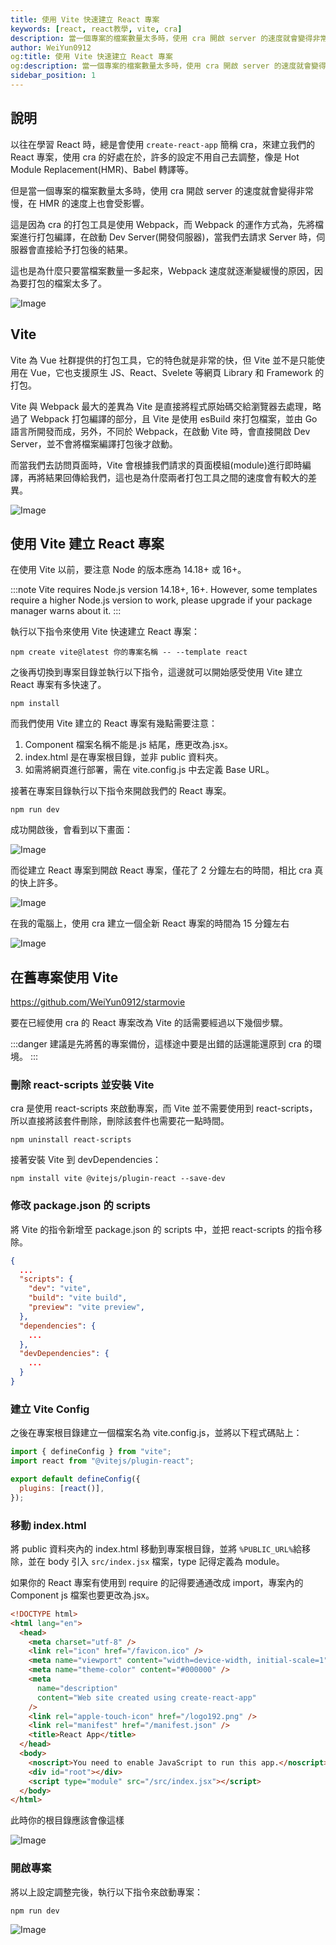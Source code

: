 ```yaml
---
title: 使用 Vite 快速建立 React 專案
keywords: [react, react教學, vite, cra]
description: 當一個專案的檔案數量太多時，使用 cra 開啟 server 的速度就會變得非常慢，在 HMR 的速度上也會受影響。
author: WeiYun0912
og:title: 使用 Vite 快速建立 React 專案
og:description: 當一個專案的檔案數量太多時，使用 cra 開啟 server 的速度就會變得非常慢，在 HMR 的速度上也會受影響。
sidebar_position: 1
---
```


## 說明

以往在學習 React 時，總是會使用 `create-react-app` 簡稱 cra，來建立我們的 React 專案，使用 cra 的好處在於，許多的設定不用自己去調整，像是 Hot Module Replacement(HMR)、Babel 轉譯等。

但是當一個專案的檔案數量太多時，使用 cra 開啟 server 的速度就會變得非常慢，在 HMR 的速度上也會受影響。

這是因為 cra 的打包工具是使用 Webpack，而 Webpack 的運作方式為，先將檔案進行打包編譯，在啟動 Dev Server(開發伺服器)，當我們去請求 Server 時，伺服器會直接給予打包後的結果。

這也是為什麼只要當檔案數量一多起來，Webpack 速度就逐漸變緩慢的原因，因為要打包的檔案太多了。

![Image](https://i.imgur.com/vUyq4N2.png)

## Vite

Vite 為 Vue 社群提供的打包工具，它的特色就是非常的快，但 Vite 並不是只能使用在 Vue，它也支援原生 JS、React、Svelete 等網頁 Library 和 Framework 的打包。

Vite 與 Webpack 最大的差異為 Vite 是直接將程式原始碼交給瀏覽器去處理，略過了 Webpack 打包編譯的部分，且 Vite 是使用 esBuild 來打包檔案，並由 Go 語言所開發而成，另外，不同於 Webpack，在啟動 Vite 時，會直接開啟 Dev Server，並不會將檔案編譯打包後才啟動。

而當我們去訪問頁面時，Vite 會根據我們請求的頁面模組(module)進行即時編譯，再將結果回傳給我們，這也是為什麼兩者打包工具之間的速度會有較大的差異。

![Image](https://i.imgur.com/6jy4nMk.png)

## 使用 Vite 建立 React 專案

在使用 Vite 以前，要注意 Node 的版本應為 14.18+ 或 16+。

:::note
Vite requires Node.js version 14.18+, 16+. However, some templates require a higher Node.js version to work, please upgrade if your package manager warns about it.
:::

執行以下指令來使用 Vite 快速建立 React 專案：

```
npm create vite@latest 你的專案名稱 -- --template react
```

之後再切換到專案目錄並執行以下指令，這邊就可以開始感受使用 Vite 建立 React 專案有多快速了。

```
npm install
```

而我們使用 Vite 建立的 React 專案有幾點需要注意：

1. Component 檔案名稱不能是.js 結尾，應更改為.jsx。
2. index.html 是在專案根目錄，並非 public 資料夾。
3. 如需將網頁進行部署，需在 vite.config.js 中去定義 Base URL。

接著在專案目錄執行以下指令來開啟我們的 React 專案。

```
npm run dev
```

成功開啟後，會看到以下畫面：

![Image](https://i.imgur.com/Jv4Wltj.png)

而從建立 React 專案到開啟 React 專案，僅花了 2 分鐘左右的時間，相比 cra 真的快上許多。

![Image](https://i.imgur.com/sLBF232.png)

在我的電腦上，使用 cra 建立一個全新 React 專案的時間為 15 分鐘左右

![Image](https://i.imgur.com/x1rwsm3.png)

## 在舊專案使用 Vite

https://github.com/WeiYun0912/starmovie

要在已經使用 cra 的 React 專案改為 Vite 的話需要經過以下幾個步驟。

:::danger
建議是先將舊的專案備份，這樣途中要是出錯的話還能還原到 cra 的環境。
:::

### 刪除 react-scripts 並安裝 Vite

cra 是使用 react-scripts 來啟動專案，而 Vite 並不需要使用到 react-scripts，所以直接將該套件刪除，刪除該套件也需要花一點時間。

```
npm uninstall react-scripts
```

接著安裝 Vite 到 devDependencies：

```
npm install vite @vitejs/plugin-react --save-dev
```

### 修改 package.json 的 scripts

將 Vite 的指令新增至 package.json 的 scripts 中，並把 react-scripts 的指令移除。

```json title="package.json" showLineNumbers
{
  ...
  "scripts": {
    "dev": "vite",
    "build": "vite build",
    "preview": "vite preview",
  },
  "dependencies": {
    ...
  },
  "devDependencies": {
    ...
  }
}

```

### 建立 Vite Config

之後在專案根目錄建立一個檔案名為 vite.config.js，並將以下程式碼貼上：

```js title='vite.config.js' showLineNumbers
import { defineConfig } from "vite";
import react from "@vitejs/plugin-react";

export default defineConfig({
  plugins: [react()],
});
```

### 移動 index.html

將 public 資料夾內的 index.html 移動到專案根目錄，並將 `%PUBLIC_URL%`給移除，並在 body 引入 `src/index.jsx` 檔案，type 記得定義為 module。

如果你的 React 專案有使用到 require 的記得要通通改成 import，專案內的 Component js 檔案也要更改為.jsx。

```html title="index.html" showLineNumbers {5,12,13,19}
<!DOCTYPE html>
<html lang="en">
  <head>
    <meta charset="utf-8" />
    <link rel="icon" href="/favicon.ico" />
    <meta name="viewport" content="width=device-width, initial-scale=1" />
    <meta name="theme-color" content="#000000" />
    <meta
      name="description"
      content="Web site created using create-react-app"
    />
    <link rel="apple-touch-icon" href="/logo192.png" />
    <link rel="manifest" href="/manifest.json" />
    <title>React App</title>
  </head>
  <body>
    <noscript>You need to enable JavaScript to run this app.</noscript>
    <div id="root"></div>
    <script type="module" src="/src/index.jsx"></script>
  </body>
</html>
```

此時你的根目錄應該會像這樣

![Image](https://i.imgur.com/9VbQxr0.png)

### 開啟專案

將以上設定調整完後，執行以下指令來啟動專案：

```
npm run dev
```

![Image](https://i.imgur.com/isk8nh5.png)
